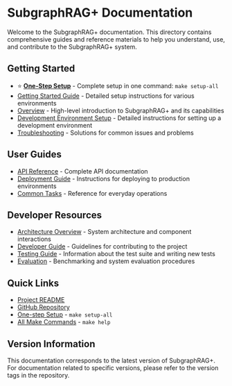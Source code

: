 # SubgraphRAG+ Documentation

Welcome to the SubgraphRAG+ documentation. This directory contains comprehensive guides and reference materials to help you understand, use, and contribute to the SubgraphRAG+ system.

## Getting Started

- ⭐ **[One-Step Setup](./getting_started.md#one-step-makefile-setup-recommended)** - Complete setup in one command: `make setup-all`
- [Getting Started Guide](./getting_started.md) - Detailed setup instructions for various environments
- [Overview](./overview.md) - High-level introduction to SubgraphRAG+ and its capabilities
- [Development Environment Setup](./dev_environment.md) - Detailed instructions for setting up a development environment
- [Troubleshooting](./troubleshooting.md) - Solutions for common issues and problems

## User Guides

- [API Reference](./api_reference.md) - Complete API documentation
- [Deployment Guide](./deployment.md) - Instructions for deploying to production environments
- [Common Tasks](./getting_started.md#common-tasks) - Reference for everyday operations

## Developer Resources

- [Architecture Overview](./architecture.md) - System architecture and component interactions
- [Developer Guide](./developer_guide.md) - Guidelines for contributing to the project
- [Testing Guide](./testing.md) - Information about the test suite and writing new tests
- [Evaluation](./evaluation.md) - Benchmarking and system evaluation procedures

## Quick Links

- [Project README](../README.md)
- [GitHub Repository](https://github.com/clarkandrew/SubgraphRAG+)
- [One-step Setup](./getting_started.md#one-step-makefile-setup-recommended) - `make setup-all`
- [All Make Commands](../README.md#common-tasks-using-makefile) - `make help`

## Version Information

This documentation corresponds to the latest version of SubgraphRAG+. For documentation related to specific versions, please refer to the version tags in the repository.
